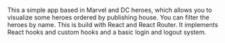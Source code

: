 This a simple app based in Marvel and DC heroes, which allows you to visualize some heroes ordered by publishing house. You can filter the heroes by name.
This is build with React and React Router. It implements React hooks and custom hooks and a basic login and logout system.

